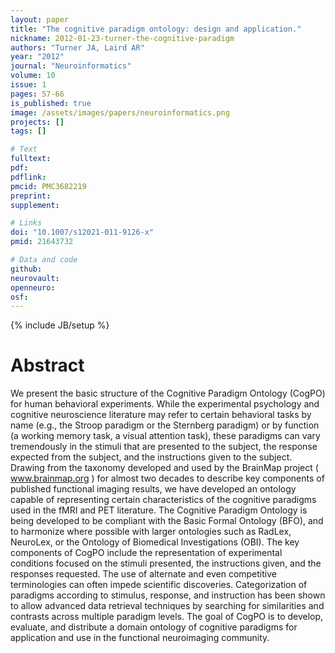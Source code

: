 ```yaml
---
layout: paper
title: "The cognitive paradigm ontology: design and application."
nickname: 2012-01-23-turner-the-cognitive-paradigm
authors: "Turner JA, Laird AR"
year: "2012"
journal: "Neuroinformatics"
volume: 10
issue: 1
pages: 57-66
is_published: true
image: /assets/images/papers/neuroinformatics.png
projects: []
tags: []

# Text
fulltext:
pdf:
pdflink:
pmcid: PMC3682219
preprint:
supplement:

# Links
doi: "10.1007/s12021-011-9126-x"
pmid: 21643732

# Data and code
github:
neurovault:
openneuro:
osf:
---
```

{% include JB/setup %}

# Abstract

We present the basic structure of the Cognitive Paradigm Ontology (CogPO) for human behavioral experiments. While the experimental psychology and cognitive neuroscience literature may refer to certain behavioral tasks by name (e.g., the Stroop paradigm or the Sternberg paradigm) or by function (a working memory task, a visual attention task), these paradigms can vary tremendously in the stimuli that are presented to the subject, the response expected from the subject, and the instructions given to the subject. Drawing from the taxonomy developed and used by the BrainMap project ( www.brainmap.org ) for almost two decades to describe key components of published functional imaging results, we have developed an ontology capable of representing certain characteristics of the cognitive paradigms used in the fMRI and PET literature. The Cognitive Paradigm Ontology is being developed to be compliant with the Basic Formal Ontology (BFO), and to harmonize where possible with larger ontologies such as RadLex, NeuroLex, or the Ontology of Biomedical Investigations (OBI). The key components of CogPO include the representation of experimental conditions focused on the stimuli presented, the instructions given, and the responses requested. The use of alternate and even competitive terminologies can often impede scientific discoveries. Categorization of paradigms according to stimulus, response, and instruction has been shown to allow advanced data retrieval techniques by searching for similarities and contrasts across multiple paradigm levels. The goal of CogPO is to develop, evaluate, and distribute a domain ontology of cognitive paradigms for application and use in the functional neuroimaging community.
